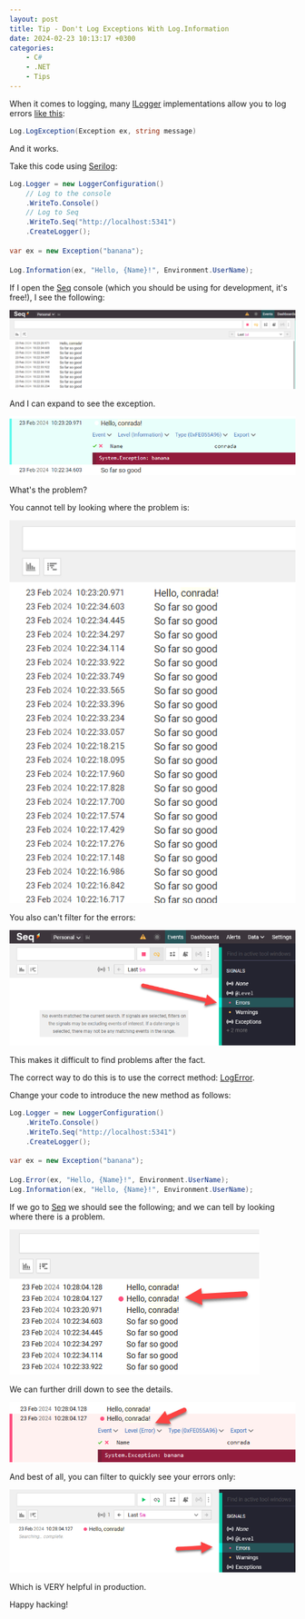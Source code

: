 ```yaml
---
layout: post
title: Tip - Don't Log Exceptions With Log.Information
date: 2024-02-23 10:13:17 +0300
categories:
    - C#
    - .NET
    - Tips
---
```

When it comes to logging, many [ILogger](https://learn.microsoft.com/en-us/dotnet/api/microsoft.extensions.logging.ilogger?view=dotnet-plat-ext-8.0) implementations allow you to log errors [like this](https://learn.microsoft.com/en-us/dotnet/api/microsoft.extensions.logging.loggerextensions.loginformation?view=dotnet-plat-ext-8.0#microsoft-extensions-logging-loggerextensions-loginformation(microsoft-extensions-logging-ilogger-system-exception-system-string-system-object())):

```csharp
Log.LogException(Exception ex, string message)
```

And it works.

Take this code using [Serilog](https://serilog.net/):

```csharp
Log.Logger = new LoggerConfiguration()
    // Log to the console
	.WriteTo.Console()
	// Log to Seq
	.WriteTo.Seq("http://localhost:5341")
	.CreateLogger();

var ex = new Exception("banana");

Log.Information(ex, "Hello, {Name}!", Environment.UserName);
```

If I open the [Seq](https://datalust.co/seq) console (which you should be using for development, it's free!), I see the following:

![LogInfo 1](../images/2024/LogInfo-1.png)

And I can expand to see the exception.

![LogInfo 2](../images/2024/LogInfo-2.png)

What's the problem?

You cannot tell by looking where the problem is:

![LogInfo 3](../images/2024/LogInfo-3.png)

You also can't filter for the errors:

![LogInfo 4](../images/2024/LogInfo-4.png)

This makes it difficult to find problems after the fact.

The correct way to do this is to use the correct method: [LogError](https://learn.microsoft.com/en-us/dotnet/api/microsoft.extensions.logging.loggerextensions.logerror?view=dotnet-plat-ext-8.0).

Change your code to introduce the new method as follows:

```csharp
Log.Logger = new LoggerConfiguration()
	.WriteTo.Console()
	.WriteTo.Seq("http://localhost:5341")
	.CreateLogger();

var ex = new Exception("banana");

Log.Error(ex, "Hello, {Name}!", Environment.UserName);
Log.Information(ex, "Hello, {Name}!", Environment.UserName);
```

If we go to [Seq](https://datalust.co/seq) we should see the following; and we can tell by looking where there is a problem.

![LogInfo 5](../images/2024/LogInfo-5.png)

We can further drill down to see the details.

![LogInfo 6](../images/2024/LogInfo-6.png)

And best of all, you can filter to quickly see your errors only:

![LogInfo 7](../images/2024/LogInfo-7.png)

Which is VERY helpful in production.

Happy hacking!

